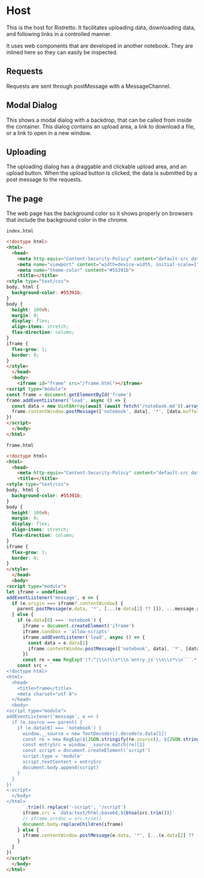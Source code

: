 # Host

This is the host for Ristretto. It facilitates uploading data, downloading data, and following links in a controlled manner.

It uses web components that are developed in another notebook. They are inlined here so they can easily be inspected.

## Requests

Requests are sent through postMessage with a MessageChannel.

## Modal Dialog

This shows a modal dialog with a backdrop, that can be called from inside the container. This dialog contains an upload area, a link to download a file, or a link to open in a new window.

## Uploading

The uploading dialog has a draggable and clickable upload area, and an upload button. When the upload button is clicked, the data is submitted by a post message to the requests.

## The page

The web page has the background color so it shows properly on browsers that include the background color in the chrome.

`index.html`

```html
<!doctype html>
<html>
  <head>
    <meta http-equiv="Content-Security-Policy" content="default-src data: 'unsafe-inline' 'unsafe-eval'; connect-src https://ristretto.codeberg.page/notebook.md; frame-src https://ristretto.codeberg.page/frame.html">
    <meta name="viewport" content="width=device-width, initial-scale=1" />
    <meta name="theme-color" content="#55391b">
    <title></title>
<style type="text/css">
body, html {
  background-color: #55391b;
}
body {
  height: 100vh;
  margin: 0;
  display: flex;
  align-items: stretch;
  flex-direction: column;
}
iframe {
  flex-grow: 1;
  border: 0;
}
</style>
  </head>
  <body>
    <iframe id="frame" src="/frame.html"></iframe>
<script type="module">
const frame = document.getElementById('frame')
frame.addEventListener('load', async () => {
  const data = new Uint8Array(await (await fetch('/notebook.md')).arrayBuffer())
  frame.contentWindow.postMessage(['notebook', data], '*', [data.buffer])
})
</script>
  </body>
</html>
```

`frame.html`

```html
<!doctype html>
<html>
  <head>
    <meta http-equiv="Content-Security-Policy" content="default-src data: 'unsafe-inline' 'unsafe-eval'; connect-src 'none'">
    <title></title>
<style type="text/css">
body, html {
  background-color: #55391b;
}
body {
  height: 100vh;
  margin: 0;
  display: flex;
  align-items: stretch;
  flex-direction: column;
}
iframe {
  flex-grow: 1;
  border: 0;
}
</style>
  </head>
  <body>
<script type="module">
let iframe = undefined
addEventListener('message', e => {
  if (e.origin === iframe?.contentWindow) {
    parent.postMessage(e.data, '*', [...(e.data[2] ?? []), ...message.ports])
  } else {
    if (e.data[0] === 'notebook') {
      iframe = document.createElement('iframe')
      iframe.sandbox = 'allow-scripts'
      iframe.addEventListener('load', async () => {
        const data = e.data[1]
        iframe.contentWindow.postMessage(['notebook', data], '*', [data.buffer])
      })
      const re = new RegExp('(?:^|\\n)\\s*\\n`entry.js`\\n\\s*\\n```.*?\\n(.*?)```\\s*(?:\\n|$)', 's')
    const src = `
<!doctype html>
<html>
  <head>
    <title>frame</title>
    <meta charset="utf-8">
  </head>
  <body>
<script type="module">
addEventListener('message', e => {
  if (e.source === parent) {
    if (e.data[0] === 'notebook') {
      window.__source = new TextDecoder().decode(e.data[1])
      const re = new RegExp(${JSON.stringify(re.source)}, ${JSON.stringify(re.flags)})
      const entrySrc = window.__source.match(re)[1]
      const script = document.createElement('script')
      script.type = 'module'
      script.textContent = entrySrc
      document.body.append(script)
    }
  }
})
<-script>
  </body>
</html>
      `.trim().replace('-script', '/script')
      iframe.src = `data:text/html;base64,${btoa(src.trim())}`
      // iframe.srcdoc = src.trim()
      document.body.replaceChildren(iframe)
    } else {
      iframe.contentWindow.postMessage(e.data, '*', [...(e.data[2] ?? []), ...e.ports])
    }
  }
})
</script>
  </body>
</html>
```